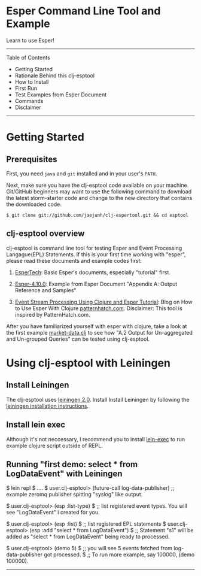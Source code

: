 # Esper Command Line Tool and Example 

Learn to use Esper!

---

Table of Contents

* Getting Started 
* Rationale Behind this clj-esptool
* How to Install
* First Run 
* Test Examples from Esper Document
* Commands
* Disclaimer  

---

# Getting Started

## Prerequisites

First, you need `java` and `git` installed and in your user's `PATH`.  

Next, make sure you have the clj-esptool code available on your machine.  Git/GitHub beginners may want to use the
following command to download the latest storm-starter code and change to the new directory that contains the downloaded
code.

    $ git clone git://github.com/jaejunh/clj-espertool.git && cd esptool 

## clj-esptool overview

clj-esptool is command line tool for testing Esper and Event Processing Langague(EPL) Statements.  If this is your first time
working with "esper", please read these documents and example codes first:

1. [EsperTech](http://esper.codehaus.org):  Basic Esper's documents, especially "tutorial" first.

2. [Esper-4.10.0](http://esper.codehaus.org/esper-4.10.0/doc/reference/en-US/html_single/index.html#outputspec-simple): Example from Esper Document "Appendix A: Output Reference and Samples"


3. [Event Stream Processing Using Clojure and Esper Tutorial](http://patternhatch.com/2013/05/29/event-stream-processing-using-clojure-and-esper/):  Blog on How to Use Esper With Clojure [patternhatch.com](http://patternhatch.com/).  Disclaimer:  This tool is inspired by PatternHatch.com. 



After you have familiarized yourself with esper with clojure, take a look at the first example
[market-data.clj](market-data.clj) to see how "A.2 Output for Un-aggregated and Un-grouped Queries"
can be tested using clj-esptool.


# Using clj-esptool with Leiningen

## Install Leiningen

The clj-esptool uses [leiningen 2.0](http://leiningen.org). Install Install Leiningen by following the
[leiningen installation instructions](https://github.com/technomancy/leiningen).


## Install lein exec 

Although it's not neccessary, I recommend you to install [lein-exec](https://github.com/kumarshantanu/lein-exec)  to run example clojure script outside of REPL. 


## Running "first demo: select * from LogDataEvent" with Leiningen

$ lein repl
$ ....
$ user.clj-esptool> (future-call log-data-publisher) ;; example zeromq publisher spitting "syslog" like output.

$ user.clj-esptool> (esp :list-type) 
$ ;; list registered event types.  You will see "LogDataEvent" I created for you.

$ user.clj-esptool> (esp :list) 
$ ;; list registered EPL statements
$ user.clj-esptool> (esp :add "select * from LogDataEvent") 
$ ;; Statement "s1" will be added as "select * from LogDataEvent" being ready to processed.


$ user.clj-esptool> (demo 5)
$ ;; you will see 5 events fetched from log-data-publisher got processed.
$ ;; To run more example, say 100000, (demo 100000).  


 

 





---
